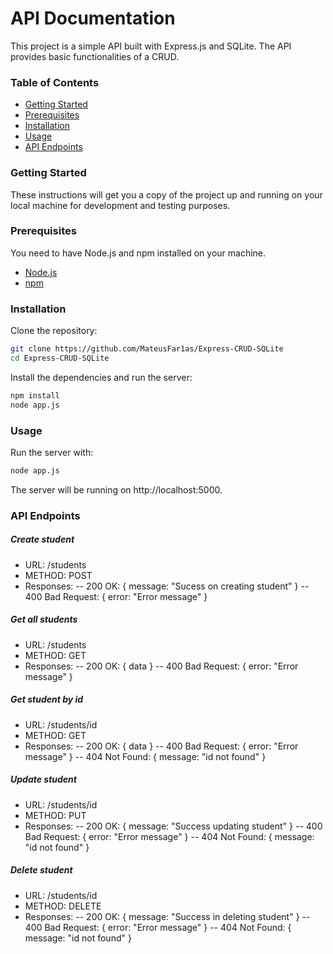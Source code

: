 # API Documentation

This project is a simple API built with Express.js and SQLite. The API provides basic functionalities of a CRUD.

### Table of Contents

- [Getting Started](#getting-started)
- [Prerequisites](#prerequisites)
- [Installation](#installation)
- [Usage](#usage)
- [API Endpoints](#api-endpoints)

### Getting Started

These instructions will get you a copy of the project up and running on your local machine for development and testing purposes.

### Prerequisites

You need to have Node.js and npm installed on your machine.

- [Node.js](https://nodejs.org/)
- [npm](https://www.npmjs.com/)

### Installation

Clone the repository:

```bash
git clone https://github.com/MateusFar1as/Express-CRUD-SQLite
cd Express-CRUD-SQLite
```

Install the dependencies and run the server:
```bash
npm install
node app.js
```

### Usage

Run the server with:
```bash
node app.js
```
The server will be running on http://localhost:5000.

### API Endpoints

##### Create student 
- URL: /students
- METHOD: POST
- Responses:
-- 200 OK: { message: "Sucess on creating student" }
-- 400 Bad Request: { error: "Error message" }

##### Get all students
- URL: /students
- METHOD: GET
- Responses:
-- 200 OK: { data }
-- 400 Bad Request: { error: "Error message" }

##### Get student by id
- URL: /students/id
- METHOD: GET
- Responses:
-- 200 OK: { data }
-- 400 Bad Request: { error: "Error message" }
-- 404 Not Found: { message: "id not found" }

##### Update student
- URL: /students/id
- METHOD: PUT
- Responses:
-- 200 OK: { message: "Success updating student" }
-- 400 Bad Request: { error: "Error message" }
-- 404 Not Found: { message: "id not found" }

##### Delete student
- URL: /students/id
- METHOD: DELETE
- Responses:
-- 200 OK: { message: "Success in deleting student" }
-- 400 Bad Request: { error: "Error message" }
-- 404 Not Found: { message: "id not found" }

